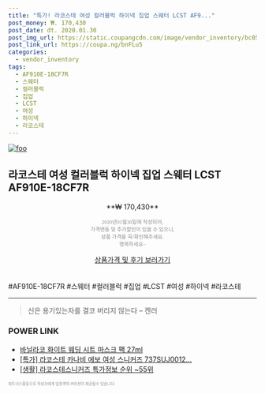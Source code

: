 ```yaml
--- 
title: "특가! 라코스테 여성 컬러블럭 하이넥 집업 스웨터 LCST AF9..." 
post_money: ₩. 170,430 
post_date: dt. 2020.01.30 
post_img_url: https://static.coupangcdn.com/image/vendor_inventory/bc05/d9c72142c1c48d4a715c07803bc7dae341e5f87e3a6a8e46c98254456b89.jpg 
post_link_url: https://coupa.ng/bnFLu5 
categories: 
  - vendor_inventory 
tags: 
  - AF910E-18CF7R 
  - 스웨터 
  - 컬러블럭 
  - 집업 
  - LCST 
  - 여성 
  - 하이넥 
  - 라코스테 
--- 
```

[![foo](https://static.coupangcdn.com/image/vendor_inventory/bc05/d9c72142c1c48d4a715c07803bc7dae341e5f87e3a6a8e46c98254456b89.jpg)](https://coupa.ng/bnFLu5) 

## 라코스테 여성 컬러블럭 하이넥 집업 스웨터 LCST AF910E-18CF7R 
<p style="text-align: center;">**₩ 170,430**</p> 
<p style="text-align: center;"><span style="color: #898c8f; font-family: Georgia,Times,serif; font-size: 0.75em;">2020년01월30일에 작성되어, <br>가격변동 및 추가할인이 있을 수 있으니,<br> 상품 가격을 꼭!확인해주세요.<br>행복하세요~</span> 
</p>	 
<div markdown="0" style="text-align: center;"><a href="https://coupa.ng/bnFLu5" class="btn btn--success">상품가격 및 후기 보러가기</a></div> 
<br><br> 
  #AF910E-18CF7R #스웨터 #컬러블럭 #집업 #LCST #여성 #하이넥 #라코스테 
<hr> 

> 신은 용기있는자를 결코 버리지 않는다 – 켄러 


### POWER LINK

* <a href="https://blog.naver.com/fasyy4321/221786645330" target="_blank">바닐라코 화이트 웨딩 시트 마스크 팩 27ml</a>
* <a href="https://blog.naver.com/an0733/221790596165" target="_blank">[특가] 라코스테 카나비 에보 여성 스니커즈 737SUJ0012...</a>
* <a href="https://blog.naver.com/sakai111/221778586495" target="_blank"> [생활] 라코스테스니커즈 특가정보 순위 ~55위</a>

<span style="color: #898c8f; font-family: Georgia,Times,serif; font-size: 0.55em;">파트너스활동으로 작성자에게 일정액의 커미션이 제공될수 있습니다.</span> 
